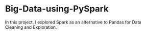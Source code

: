 # Big-Data-using-PySpark
In this project, I explored Spark as an alternative to Pandas for Data Cleaning and Exploration.

